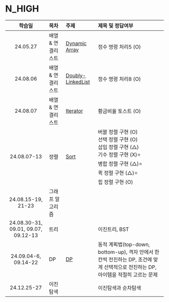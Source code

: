 # N_HIGH

|               학습일                | 목차              | 주제                                                           | 제목 및 정답여부                                                                                                                                                |
| :---------------------------------: | :---------------- | :------------------------------------------------------------- | :-------------------------------------------------------------------------------------------------------------------------------------------------------------- |
|              24.05.27               | 배열 & 연결리스트 | [Dynamic Array](./배열,%20연결리스트/Dynamic%20Array.js)       | 정수 명령 처리5 (O)                                                                                                                                             |
|              24.08.06               | 배열 & 연결리스트 | [Doubly-LinkedList](./배열,%20연결리스트/Doubly-LinkedList.js) | 정수 명령 처리8 (O)                                                                                                                                             |
|              24.08.07               | 배열 & 연결리스트 | [Iterator](./배열,%20연결리스트/Iterator.js)                   | 황금비율 토스트 (O)                                                                                                                                             |
|             24.08.07-13             | 정렬              | [Sort](./정렬/sort.js)                                         | 버블 정렬 구현 (O)<br>선택 정렬 구현 (O)<br>삽입 정렬 구현 (△)<br>기수 정렬 구현 (X)⭐️<br>병합 정렬 구현 (△)⭐️<br>퀵 정렬 구현 (△)⭐️<br>힙 정렬 구현 (O)<br> |
|         24.08.15-19, 21-23          | 그래프 알고리즘   |
| 24.08.30-31, 09.01, 09.07, 09.12-13 | 트리              |                                                                | 이진트리, BST                                                                                                                                                   |
|        24.09.04-6, 09.14-22         | DP                | [DP](./DP/DP.js)                                               | 동적 계획법(top-down, bottom-up), 격자 안에서 한 칸씩 전진하는 DP, 조건에 맞게 선택적으로 전진하는 DP, 아이템을 적절히 고르는 문제                              |
|             24.12.25-27             | 이진 탐색         |                                                                | 이진탐색과 순차탐색                                                                                                                                             |

